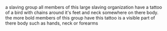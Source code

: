 a slaving group
all members of this large slaving organization have a tattoo of a bird with chains around it's feet and neck somewhere on there body.
the more bold members of this group have this tattoo is a visible part of there body such as hands, neck or forearms